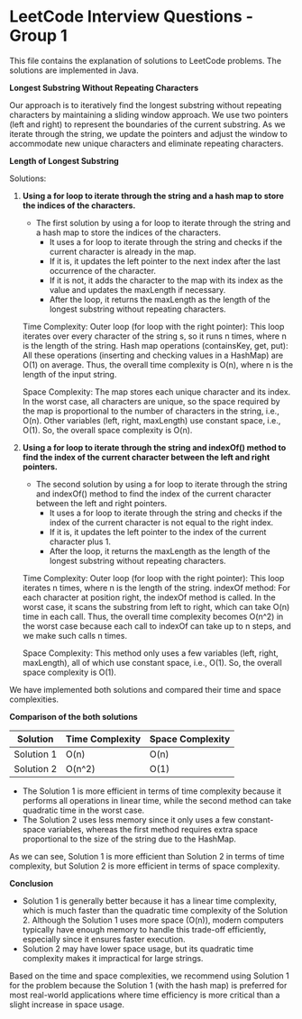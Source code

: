 # LeetCode Interview Questions - Group 1

This file contains the explanation of solutions to LeetCode problems. The solutions are implemented in Java.

**Longest Substring Without Repeating Characters**

Our approach is to iteratively find the longest substring without repeating characters by maintaining a sliding window approach. We use two pointers (left and right) to represent the boundaries of the current substring. As we iterate through the string, we update the pointers and adjust the window to accommodate new unique characters and eliminate repeating characters.
 
**Length of Longest Substring**

Solutions:

1. **Using a for loop to iterate through the string and a hash map to store the indices of the characters.**

    - The first solution by using a for loop to iterate through the string and a hash map to store the indices of the characters.
      - It uses a for loop to iterate through the string and checks if the current character is already in the map.
      - If it is, it updates the left pointer to the next index after the last occurrence of the character.
      - If it is not, it adds the character to the map with its index as the value and updates the maxLength if necessary.
      - After the loop, it returns the maxLength as the length of the longest substring without repeating characters.


     Time Complexity:
        Outer loop (for loop with the right pointer): This loop iterates over every character of the string s, so it runs n times, where n is the length of the string.
        Hash map operations (containsKey, get, put): All these operations (inserting and checking values in a HashMap) are O(1) on average.
        Thus, the overall time complexity is O(n), where n is the length of the input string.

     Space Complexity:
        The map stores each unique character and its index. In the worst case, all characters are unique, so the space required by the map is proportional to the number of characters in the string, i.e., O(n).
        Other variables (left, right, maxLength) use constant space, i.e., O(1).
        So, the overall space complexity is O(n).

2. **Using a for loop to iterate through the string and indexOf() method to find the index of the current character between the left and right pointers.**

    - The second solution by using a for loop to iterate through the string and indexOf() method to find the index of the current character between the left and right pointers.
        - It uses a for loop to iterate through the string and checks if the index of the current character is not equal to the right index.
        - If it is, it updates the left pointer to the index of the current character plus 1.
        - After the loop, it returns the maxLength as the length of the longest substring without repeating characters.


     Time Complexity:
        Outer loop (for loop with the right pointer): This loop iterates n times, where n is the length of the string.
        indexOf method: For each character at position right, the indexOf method is called. In the worst case, it scans the substring from left to right, which can take O(n) time in each call.
        Thus, the overall time complexity becomes O(n^2) in the worst case because each call to indexOf can take up to n steps, and we make such calls n times.

     Space Complexity:
        This method only uses a few variables (left, right, maxLength), all of which use constant space, i.e., O(1).
        So, the overall space complexity is O(1).


We have implemented both solutions and compared their time and space complexities.

**Comparison of the both solutions**

| Solution | Time Complexity | Space Complexity |
|----------|-----------------|------------------|
| Solution 1 | O(n) | O(n) |
| Solution 2 | O(n^2) | O(1) |

- The Solution 1 is more efficient in terms of time complexity because it performs all operations in linear time, while the second method can take quadratic time in the worst case.
- The Solution 2 uses less memory since it only uses a few constant-space variables, whereas the first method requires extra space proportional to the size of the string due to the HashMap.

As we can see, Solution 1 is more efficient than Solution 2 in terms of time complexity, but Solution 2 is more efficient in terms of space complexity.


**Conclusion**

- Solution 1 is generally better because it has a linear time complexity, which is much faster than the quadratic time complexity of the Solution 2. Although the Solution 1 uses more space (O(n)), modern computers typically have enough memory to handle this trade-off efficiently, especially since it ensures faster execution.
- Solution 2 may have lower space usage, but its quadratic time complexity makes it impractical for large strings.

Based on the time and space complexities, we recommend using Solution 1 for the problem because the Solution 1 (with the hash map) is preferred for most real-world applications where time efficiency is more critical than a slight increase in space usage.
